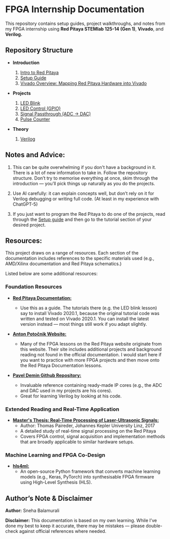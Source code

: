 # FPGA Internship Documentation

This repository contains setup guides, project walkthroughs, and notes from my FPGA internship using **Red Pitaya STEMlab 125-14 (Gen 1)**, **Vivado**, and **Verilog.**

## Repository Structure

- **Introduction**
    1. [Intro to Red Pitaya](/introduction/red_pitaya.md)
    2. [Setup Guide](/introduction/setup_guide.md)
    3. [Vivado Overview: Mapping Red Pitaya Hardware into Vivado](/introduction/vivado_overview.md)

- **Projects**
    1. [LED Blink](/projects/led_blink.md)
    2. [LED Control (GPIO)](/projects/led_control_gpio.md)
    3. [Signal Passthrough (ADC -> DAC)](/projects/signal_passthrough_adc_dac.md)
    4. [Pulse Counter](/projects/pulse_counter.md)

- **Theory**
    1. [Verilog](/theory/verilog.md)

## Notes and Advice:

1. This can be quite overwhelming if you don't have a background in it. There is a lot of new information to take in. Follow the repository structure. Don’t try to memorise everything at once, skim through the introduction — you’ll pick things up naturally as you do the projects. 

2. Use AI carefully: it can explain concepts well, but don’t rely on it for Verilog debugging or writing full code. (At least in my experience with ChatGPT-5) 

3. If you just want to program the Red Pitaya to do one of the projects, read through the [Setup guide](/introduction/setup_guide.md) and then go to the tutorial section of your desired project.

## Resources:

This project draws on a range of resources. Each section of the documentation includes references to the specific materials used (e.g., AMD/Xilinx documentation and Red Pitaya schematics.)  

Listed below are some additional resources:

### Foundation Resources

- [**Red Pitaya Documentation:**](https://redpitaya-knowledge-base.readthedocs.io/en/latest/learn_fpga/fpga_learn.html)
    - Use this as a guide. The tutorials there (e.g. the LED blink lesson) say to install Vivado 2020.1, because the original tutorial code was written and tested on Vivado 2020.1. You can install the latest version instead — most things still work if you adapt slightly.

- [**Anton Potočnik Website:**](https://antonpotocnik.com/?cat=29)
    - Many of the FPGA lessons on the Red Pitaya website originate from this website. Their site includes additional projects and background reading not found in the official documentation. I would start here if you want to practice with more FPGA projects and then move onto the Red Pitaya Documentation lessons.

- [**Pavel Demin Github Repository:**](https://github.com/pavel-demin/red-pitaya-notes/tree/master/cores)
    - Invaluable reference containing ready-made IP cores (e.g., the ADC and DAC used in my projects are his cores).
    - Great for learning Verilog by looking at his code.

### Extended Reading and Real-Time Application

- [**Master's Thesis: Real-Time Processing of Laser-Ultrasonic Signals:**](https://epub.jku.at/obvulihs/download/pdf/2406394?originalFilename=true )
    - Author: Thomas Paireder, Johannes Kepler University Linz, 2017
    - A detailed study of real-time signal processing on the Red Pitaya
    - Covers FPGA control, signal acquisition and implementation methods that are broadly applicable to similar hardware setups. 

### Machine Learning and FPGA Co-Design

- [**hls4ml:**](https://fastmachinelearning.org/hls4ml/)
    - An open-source Python framework that converts machine learning models (e.g., Keras, PyTorch) into synthesisable FPGA firmware using High-Level Synthesis (HLS).

## Author’s Note & Disclaimer

**Author:** Sneha Balamurali

**Disclaimer:** This documentation is based on my own learning. While I’ve done my best to keep it accurate, there may be mistakes — please double-check against official references where needed.